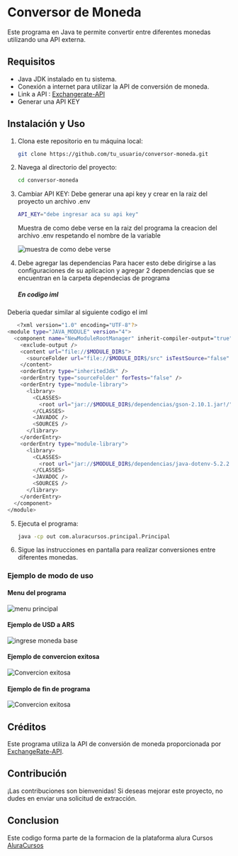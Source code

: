 
# Conversor de Moneda

Este programa en Java te permite convertir entre diferentes monedas utilizando una API externa.

## Requisitos

- Java JDK instalado en tu sistema.
- Conexión a internet para utilizar la API de conversión de moneda.
- Link a API : [Exchangerate-API](https://www.exchangerate-api.com/)
- Generar una API KEY

## Instalación y Uso

1. Clona este repositorio en tu máquina local:

   ```bash
   git clone https://github.com/tu_usuario/conversor-moneda.git
   ```

2. Navega al directorio del proyecto:

   ```bash
   cd conversor-moneda
   ```

3. Cambiar API KEY:
   Debe generar una api key y crear en la raiz del proyecto un archivo .env

   ```bash
   API_KEY="debe ingresar aca su api key"
   ```
   Muestra de como debe verse en la raiz del programa la creacion del archivo .env respetando el nombre de la variable

   <image src="src/img/archivo.env.png" alt= "muestra de como debe verse">
4. Debe agregar las dependencias
   Para hacer esto debe dirigirse a las configuraciones de su aplicacion y agregar 2 dependencias que se encuentran en la carpeta dependecias de
   programa
   ##### En codigo iml
Deberia quedar similar al siguiente codigo el iml
```bash
   <?xml version="1.0" encoding="UTF-8"?>
<module type="JAVA_MODULE" version="4">
  <component name="NewModuleRootManager" inherit-compiler-output="true">
    <exclude-output />
    <content url="file://$MODULE_DIR$">
      <sourceFolder url="file://$MODULE_DIR$/src" isTestSource="false" />
    </content>
    <orderEntry type="inheritedJdk" />
    <orderEntry type="sourceFolder" forTests="false" />
    <orderEntry type="module-library">
      <library>
        <CLASSES>
          <root url="jar://$MODULE_DIR$/dependencias/gson-2.10.1.jar!/" />
        </CLASSES>
        <JAVADOC />
        <SOURCES />
      </library>
    </orderEntry>
    <orderEntry type="module-library">
      <library>
        <CLASSES>
          <root url="jar://$MODULE_DIR$/dependencias/java-dotenv-5.2.2.jar!/" />
        </CLASSES>
        <JAVADOC />
        <SOURCES />
      </library>
    </orderEntry>
  </component>
</module>
   ```

5. Ejecuta el programa:

   ```bash
   java -cp out com.aluracursos.principal.Principal
   ```

6. Sigue las instrucciones en pantalla para realizar conversiones entre diferentes monedas.

### Ejemplo de modo de uso

#### Menu del programa
<image src="src/img/Menu.png" alt= "menu principal">


#### Ejemplo de USD a ARS

<image src="src/img/ingreseValor.png" alt= "ingrese moneda base">

#### Ejemplo de convercion exitosa

<image src="src/img/ejemploConvercion.png" alt= "Convercion exitosa">


#### Ejemplo de fin de programa

<image src="src/img/finDelPrograma.png" alt= "Convercion exitosa">


## Créditos

Este programa utiliza la API de conversión de moneda proporcionada por [ExchangeRate-API](https://www.exchangerate-api.com/).

## Contribución

¡Las contribuciones son bienvenidas! Si deseas mejorar este proyecto, no dudes en enviar una solicitud de extracción.

## Conclusion
Este codigo forma parte de la formacion de la plataforma alura Cursos [AluraCursos](https://app.aluracursos.com/dashboard)